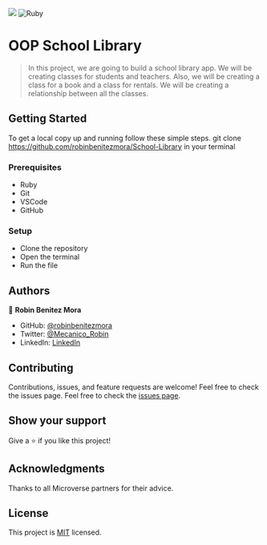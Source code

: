 ![](https://img.shields.io/badge/Microverse-blueviolet)
![Ruby](https://img.shields.io/badge/-Ruby-red)

# OOP School Library

> In this project, we are going to build a school library app. We will be creating classes for students and teachers. Also, we will be creating a class for a book and a class for rentals. We will be creating a relationship between all the classes.

## Getting Started

To get a local copy up and running follow these simple steps.
git clone https://github.com/robinbenitezmora/School-Library in your terminal

### Prerequisites
- Ruby
- Git
- VSCode
- GitHub
### Setup
- Clone the repository
- Open the terminal
- Run the file

## Authors

👤 **Robin Benitez Mora**

- GitHub: [@robinbenitezmora](https://github.com/robinbenitezmora)
- Twitter: [@Mecanico_Robin](https://twitter.com/mecanico_robin)
- LinkedIn: [LinkedIn](https://www.linkedin.com/in/robin-benitez-mora/)

## Contributing
Contributions, issues, and feature requests are welcome!
Feel free to check the issues page.
Feel free to check the [issues page](../../issues/).
​
## Show your support
Give a ⭐️ if you like this project!
## Acknowledgments 
Thanks to all Microverse partners for their advice.
## License
This project is [MIT](./MIT.md) licensed.
